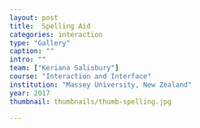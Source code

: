 ```yaml
---
layout: post
title:  Spelling Aid
categories: interaction
type: "Gallery"
caption: ""
intro: ""
team: ["Keriana Salisbury"]
course: "Interaction and Interface"
institution: "Massey University, New Zealand"
year: 2017
thumbnail: thumbnails/thumb-spelling.jpg

---
```

